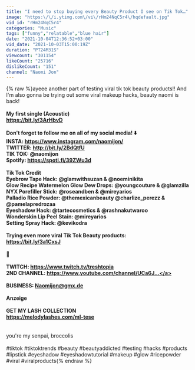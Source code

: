 ```yaml
---
title: "I need to stop buying every Beauty Product I see on Tik Tok…"
image: "https:\/\/i.ytimg.com\/vi\/rHm24NqC5r4\/hqdefault.jpg"
vid_id: "rHm24NqC5r4"
categories: "Music"
tags: ["funny","relatable","blue hair"]
date: "2021-10-04T12:36:52+03:00"
vid_date: "2021-10-03T15:00:19Z"
duration: "PT24M31S"
viewcount: "301154"
likeCount: "25716"
dislikeCount: "151"
channel: "Naomi Jon"
---
```

{% raw %}ayeee another part of testing viral tik tok beauty products!! And I'm also gonna be trying out some viral makeup hacks, beauty naomi is back!<br />______<br />My first single (Acoustic)<br /><a rel="nofollow" target="blank" href="https://bit.ly/3ArHbvD">https://bit.ly/3ArHbvD</a><br /><br />Don't forget to follow me on all of my social media! ⬇️<br />INSTA: <a rel="nofollow" target="blank" href="https://www.instagram.com/naomijon/">https://www.instagram.com/naomijon/</a><br />TWITTER: <a rel="nofollow" target="blank" href="http://bit.ly/2BdQtfU">http://bit.ly/2BdQtfU</a><br />TIK TOK: @naomijon<br />Spotify: <a rel="nofollow" target="blank" href="https://spoti.fi/39ZWu3d">https://spoti.fi/39ZWu3d</a><br /><br />Tik Tok Credit<br />Eyebrow Tape Hack: @glamwithsuzan &amp; @noeminikita <br />Glow Recipe Watermelon Glow Dew Drops: @youngcouture &amp; @glamzilla<br />NYX Porefiller Stick: @roseandben &amp; @mireyarios<br />Palladio Rice Powder: @themexicanbeauty @charlize_perezz &amp; @pamelapredrozaa<br />Eyeshadow Hack: @tartecosmetics &amp; @rashnakutwaroo<br />Wonderskin Lip Peel Stain: @mireyarios<br />Setting Spray Hack: @kevikodra<br /><br />Trying even more viral Tik Tok Beauty products:<br /><a rel="nofollow" target="blank" href="https://bit.ly/3a1CxsJ">https://bit.ly/3a1CxsJ</a><br /><br />🥦<br /><br />TWITCH: <a rel="nofollow" target="blank" href="https://www.twitch.tv/treshtopia">https://www.twitch.tv/treshtopia</a><br />2ND CHANNEL: <a rel="nofollow" target="blank" href="https://www.youtube.com/channel/UCa6J...">https://www.youtube.com/channel/UCa6J...</a><br /><br />BUSINESS: Naomijon@gmx.de<br /><br />Anzeige<br /><br />GET MY LASH COLLECTION<br /><a rel="nofollow" target="blank" href="https://melodylashes.com/ml-tese">https://melodylashes.com/ml-tese</a><br /><br />______<br />you're my senpai, broccolis<br /><br />#tiktok #tiktoktrends #beauty #beautyaddicted #testing #hacks #products #lipstick #eyeshadow #eyeshadowtutorial #makeup #glow #ricepowder #viral #viralproducts{% endraw %}

